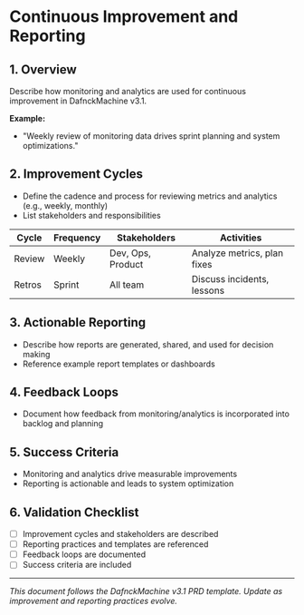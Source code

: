 # Continuous Improvement and Reporting

## 1. Overview
Describe how monitoring and analytics are used for continuous improvement in DafnckMachine v3.1.

**Example:**
- "Weekly review of monitoring data drives sprint planning and system optimizations."

## 2. Improvement Cycles
- Define the cadence and process for reviewing metrics and analytics (e.g., weekly, monthly)
- List stakeholders and responsibilities

| Cycle    | Frequency | Stakeholders         | Activities                  |
|----------|-----------|---------------------|-----------------------------|
| Review   | Weekly    | Dev, Ops, Product   | Analyze metrics, plan fixes |
| Retros   | Sprint    | All team            | Discuss incidents, lessons  |

## 3. Actionable Reporting
- Describe how reports are generated, shared, and used for decision making
- Reference example report templates or dashboards

## 4. Feedback Loops
- Document how feedback from monitoring/analytics is incorporated into backlog and planning

## 5. Success Criteria
- Monitoring and analytics drive measurable improvements
- Reporting is actionable and leads to system optimization

## 6. Validation Checklist
- [ ] Improvement cycles and stakeholders are described
- [ ] Reporting practices and templates are referenced
- [ ] Feedback loops are documented
- [ ] Success criteria are included

---
*This document follows the DafnckMachine v3.1 PRD template. Update as improvement and reporting practices evolve.* 